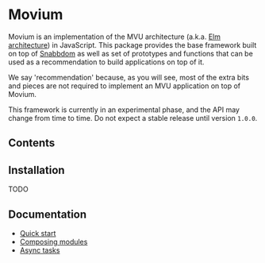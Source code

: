 # Movium

Movium is an implementation of the MVU architecture (a.k.a.
[Elm architecture](https://guide.elm-lang.org/architecture/)) in JavaScript.
This package provides the base framework built on top of
[Snabbdom](https://github.com/snabbdom/snabbdom) as well as set of prototypes
and functions that can be used as a recommendation to build applications on top
of it.

We say 'recommendation' because, as you will see, most of the extra bits and
pieces are not required to implement an MVU application on top of Movium.

This framework is currently in an experimental phase, and the API may change
from time to time. Do not expect a stable release until version `1.0.0`.

## Contents

## Installation

TODO

## Documentation

- [Quick start](./docs/quick-start.md)
- [Composing modules](./docs/composing-modules.md)
- [Async tasks](./docs/async-tasks.md)




